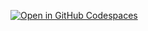 [![Open in GitHub Codespaces](https://github.com/codespaces/badge.svg)](https://codespaces.new/jskroby/doordash-dashboard?quickstart=1)

